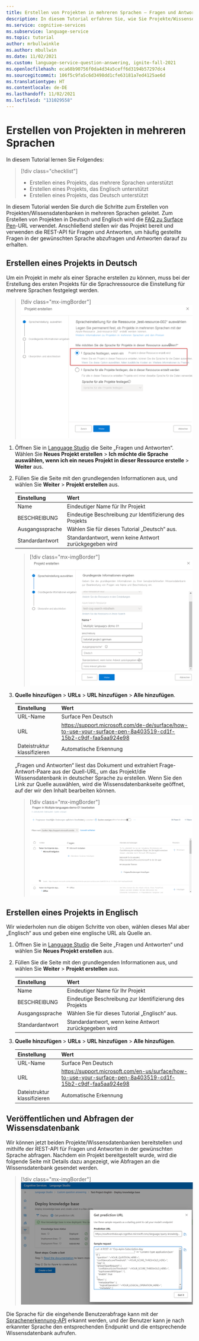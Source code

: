 ```yaml
---
title: Erstellen von Projekten in mehreren Sprachen – Fragen und Antworten
description: In diesem Tutorial erfahren Sie, wie Sie Projekte/Wissensdatenbanken mit mehreren Sprachen erstellen.
ms.service: cognitive-services
ms.subservice: language-service
ms.topic: tutorial
author: mrbullwinkle
ms.author: mbullwin
ms.date: 11/02/2021
ms.custom: language-service-question-answering, ignite-fall-2021
ms.openlocfilehash: eca68b90756f0da4d34a5ceff6d3194b57297dc4
ms.sourcegitcommit: 106f5c9fa5c6d3498dd1cfe63181a7ed4125ae6d
ms.translationtype: HT
ms.contentlocale: de-DE
ms.lasthandoff: 11/02/2021
ms.locfileid: "131029558"
---
```

# <a name="create-projects-in-multiple-languages"></a>Erstellen von Projekten in mehreren Sprachen

In diesem Tutorial lernen Sie Folgendes:

<!-- green checkmark -->
> [!div class="checklist"]
> * Erstellen eines Projekts, das mehrere Sprachen unterstützt
> * Erstellen eines Projekts, das Englisch unterstützt
> * Erstellen eines Projekts, das Deutsch unterstützt

In diesem Tutorial werden Sie durch die Schritte zum Erstellen von Projekten/Wissensdatenbanken in mehreren Sprachen geleitet. Zum Erstellen von Projekten in Deutsch und Englisch wird die [FAQ zu Surface Pen](https://support.microsoft.com/surface/how-to-use-your-surface-pen-8a403519-cd1f-15b2-c9df-faa5aa924e98)-URL verwendet. Anschließend stellen wir das Projekt bereit und verwenden die REST-API für Fragen und Antworten, um häufig gestellte Fragen in der gewünschten Sprache abzufragen und Antworten darauf zu erhalten.

## <a name="create-project-in-german"></a>Erstellen eines Projekts in Deutsch

Um ein Projekt in mehr als einer Sprache erstellen zu können, muss bei der Erstellung des ersten Projekts für die Sprachressource die Einstellung für mehrere Sprachen festgelegt werden.

> [!div class="mx-imgBorder"]
> [ ![Screenshot der Benutzeroberfläche zum Erstellen eines Projekts mit ausgewählter Option „Ich möchte die Sprache auswählen, wenn ich ein neues Projekt in dieser Ressource erstelle“.]( ../media/multiple-languages/multiple-languages.png) ](../media/multiple-languages/multiple-languages.png#lightbox)

1. Öffnen Sie in [Language Studio](https://aka.ms/languageStudio) die Seite „Fragen und Antworten“. Wählen Sie **Neues Projekt erstellen** > **Ich möchte die Sprache auswählen, wenn ich ein neues Projekt in dieser Ressource erstelle** > **Weiter** aus.

2. Füllen Sie die Seite mit den grundlegenden Informationen aus, und wählen Sie **Weiter** > **Projekt erstellen** aus.

    |Einstellung| Wert|
    |---|----|
    |Name | Eindeutiger Name für Ihr Projekt|
    |BESCHREIBUNG | Eindeutige Beschreibung zur Identifizierung des Projekts |
    |Ausgangssprache | Wählen Sie für dieses Tutorial „Deutsch“ aus. |
    |Standardantwort | Standardantwort, wenn keine Antwort zurückgegeben wird |

    > [!div class="mx-imgBorder"]
    > [ ![Screenshot der Benutzeroberfläche zum Erstellen eines Projekts mit Auswahl der Sprache „Deutsch“.]( ../media/multiple-languages/choose-german.png) ](../media/multiple-languages/choose-german.png#lightbox)

3. **Quelle hinzufügen** > **URLs** > **URL hinzufügen** > **Alle hinzufügen**.

    |Einstellung| Wert |
    |----|------|
    | URL-Name | Surface Pen Deutsch |
    | URL | https://support.microsoft.com/de-de/surface/how-to-use-your-surface-pen-8a403519-cd1f-15b2-c9df-faa5aa924e98 |
    | Dateistruktur klassifizieren | Automatische Erkennung |
    
    „Fragen und Antworten“ liest das Dokument und extrahiert Frage-Antwort-Paare aus der Quell-URL, um das Projekt/die Wissensdatenbank in deutscher Sprache zu erstellen. Wenn Sie den Link zur Quelle auswählen, wird die Wissensdatenbankseite geöffnet, auf der wir den Inhalt bearbeiten können.
    
    > [!div class="mx-imgBorder"]
    > [ ![Screenshot der Benutzeroberfläche mit Fragen und Antworten in deutscher Sprache](../media/multiple-languages/german-language.png) ]( ../media/multiple-languages/german-language.png#lightbox)
    
## <a name="create-project-in-english"></a>Erstellen eines Projekts in Englisch

Wir wiederholen nun die obigen Schritte von oben, wählen dieses Mal aber „Englisch“ aus und geben eine englische URL als Quelle an.

1. Öffnen Sie in [Language Studio](https://aka.ms/languageStudio) die Seite „Fragen und Antworten“ und wählen Sie **Neues Projekt erstellen** aus.

2. Füllen Sie die Seite mit den grundlegenden Informationen aus, und wählen Sie **Weiter** > **Projekt erstellen** aus.

    |Einstellung| Wert|
    |---|----|
    |Name | Eindeutiger Name für Ihr Projekt|
    |BESCHREIBUNG | Eindeutige Beschreibung zur Identifizierung des Projekts |
    |Ausgangssprache | Wählen Sie für dieses Tutorial „Englisch“ aus. |
    |Standardantwort | Standardantwort, wenn keine Antwort zurückgegeben wird |

3. **Quelle hinzufügen** > **URLs** > **URL hinzufügen** > **Alle hinzufügen**.

    |Einstellung| Wert |
    |-----|-----|
    | URL-Name | Surface Pen Deutsch |
    | URL | https://support.microsoft.com/en-us/surface/how-to-use-your-surface-pen-8a403519-cd1f-15b2-c9df-faa5aa924e98 |
    | Dateistruktur klassifizieren | Automatische Erkennung |

## <a name="deploy-and-query-knowledge-base"></a>Veröffentlichen und Abfragen der Wissensdatenbank

Wir können jetzt beiden Projekte/Wissensdatenbanken bereitstellen und mithilfe der REST-API für Fragen und Antworten in der gewünschten Sprache abfragen. Nachdem ein Projekt bereitgestellt wurde, wird die folgende Seite mit Details dazu angezeigt, wie Abfragen an die Wissensdatenbank gesendet werden.

> [!div class="mx-imgBorder"]
> [ ![Screenshot der Benutzeroberfläche mit Fragen und Antworten in englischer Sprache](../media/multiple-languages/get-prediction-url.png) ](../media/multiple-languages/get-prediction-url.png#lightbox)

Die Sprache für die eingehende Benutzerabfrage kann mit der [Sprachenerkennung-API](../../language-detection/how-to/call-api.md) erkannt werden, und der Benutzer kann je nach erkannter Sprache den entsprechenden Endpunkt und die entsprechende Wissensdatenbank aufrufen.
